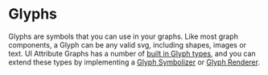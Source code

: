 # Glyphs
Glyphs are symbols that you can use in your graphs. Like most graph components, a Glyph can be any valid svg, including shapes, images or text. UI Attribute Graphs has a number of [built in Glyph types](glyph-renderers#dot), and you can extend these types by implementing a [Glyph Symbolizer](glyph-symbolizers) or [Glyph Renderer](glyph-renderers).